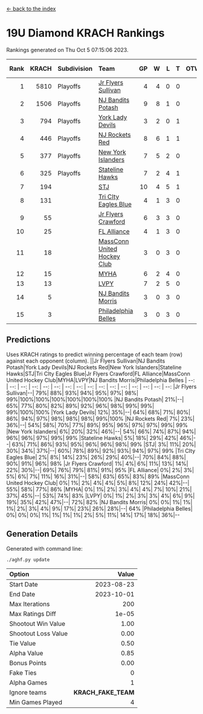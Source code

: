 [<- back to the index](readme.md)
# 19U Diamond KRACH Rankings
Rankings generated on Thu Oct  5 07:15:06 2023.

Rank|KRACH|Subdivision|Team|GP|W|L|T|OTW|OTL|SoS|Exp Wins|Win Diff
---:|---:|:---|:---|---:|---:|---:|---:|---:|---:|---:|---:|---:
1|5810|Playoffs|[Jr Flyers Sullivan](https://gamesheetstats.com/seasons/3663/teams/140859/schedule)|4|4|0|0|1|0|183|4.8|-0.0
2|1506|Playoffs|[NJ Bandits Potash](https://gamesheetstats.com/seasons/3663/teams/140857/schedule)|9|8|1|0|0|0|209|8.9|0.0
3|794|Playoffs|[York Lady Devils](https://gamesheetstats.com/seasons/3663/teams/140856/schedule)|3|2|0|1|0|0|183|3.4|0.0
4|446|Playoffs|[NJ Rockets Red](https://gamesheetstats.com/seasons/3663/teams/140855/schedule)|8|6|1|1|0|0|225|7.4|0.0
5|377|Playoffs|[New York Islanders](https://gamesheetstats.com/seasons/3663/teams/140861/schedule)|7|5|2|0|0|0|330|5.9|0.0
6|325|Playoffs|[Stateline Hawks](https://gamesheetstats.com/seasons/3663/teams/141851/schedule)|7|2|4|1|0|1|1951|3.3|-0.0
7|194||[STJ](https://gamesheetstats.com/seasons/3663/teams/140858/schedule)|10|4|5|1|0|0|550|5.4|0.0
8|131||[Tri CIty Eagles Blue](https://gamesheetstats.com/seasons/3663/teams/140852/schedule)|4|1|3|0|0|0|2396|1.8|-0.0
9|55||[Jr Flyers Crawford](https://gamesheetstats.com/seasons/3663/teams/140862/schedule)|6|3|3|0|0|0|126|3.9|0.0
10|25||[FL Alliance](https://gamesheetstats.com/seasons/3663/teams/156907/schedule)|4|1|3|0|0|0|263|1.9|0.0
11|18||[MassConn United Hockey Club](https://gamesheetstats.com/seasons/3663/teams/140854/schedule)|3|0|3|0|0|0|571|0.9|0.0
12|15||[MYHA](https://gamesheetstats.com/seasons/3663/teams/140863/schedule)|6|2|4|0|0|0|136|2.9|0.0
13|13||[LVPY](https://gamesheetstats.com/seasons/3663/teams/140860/schedule)|7|2|5|0|0|0|280|2.9|0.0
14|5||[NJ Bandits Morris](https://gamesheetstats.com/seasons/3663/teams/140866/schedule)|3|0|3|0|0|0|113|0.9|0.0
15|3||[Philadelphia Belles](https://gamesheetstats.com/seasons/3663/teams/140864/schedule)|3|0|3|0|0|0|12|0.9|0.0

## Predictions
Uses KRACH ratings to predict winning percentage of each team (row) against each opponent (column).
||Jr Flyers Sullivan|NJ Bandits Potash|York Lady Devils|NJ Rockets Red|New York Islanders|Stateline Hawks|STJ|Tri CIty Eagles Blue|Jr Flyers Crawford|FL Alliance|MassConn United Hockey Club|MYHA|LVPY|NJ Bandits Morris|Philadelphia Belles
| --: | --: | --: | --: | --: | --: | --: | --: | --: | --: | --: | --: | --: | --: | --: | --: 
|Jr Flyers Sullivan|--| 79%| 88%| 93%| 94%| 95%| 97%| 98%| 99%|100%|100%|100%|100%|100%|100%
|NJ Bandits Potash| 21%|--| 65%| 77%| 80%| 82%| 89%| 92%| 96%| 98%| 99%| 99%| 99%|100%|100%
|York Lady Devils| 12%| 35%|--| 64%| 68%| 71%| 80%| 86%| 94%| 97%| 98%| 98%| 98%| 99%|100%
|NJ Rockets Red|  7%| 23%| 36%|--| 54%| 58%| 70%| 77%| 89%| 95%| 96%| 97%| 97%| 99%| 99%
|New York Islanders|  6%| 20%| 32%| 46%|--| 54%| 66%| 74%| 87%| 94%| 96%| 96%| 97%| 99%| 99%
|Stateline Hawks|  5%| 18%| 29%| 42%| 46%|--| 63%| 71%| 86%| 93%| 95%| 96%| 96%| 98%| 99%
|STJ|  3%| 11%| 20%| 30%| 34%| 37%|--| 60%| 78%| 89%| 92%| 93%| 94%| 97%| 99%
|Tri CIty Eagles Blue|  2%|  8%| 14%| 23%| 26%| 29%| 40%|--| 70%| 84%| 88%| 90%| 91%| 96%| 98%
|Jr Flyers Crawford|  1%|  4%|  6%| 11%| 13%| 14%| 22%| 30%|--| 69%| 76%| 79%| 81%| 91%| 95%
|FL Alliance|  0%|  2%|  3%|  5%|  6%|  7%| 11%| 16%| 31%|--| 58%| 63%| 65%| 83%| 89%
|MassConn United Hockey Club|  0%|  1%|  2%|  4%|  4%|  5%|  8%| 12%| 24%| 42%|--| 55%| 58%| 77%| 86%
|MYHA|  0%|  1%|  2%|  3%|  4%|  4%|  7%| 10%| 21%| 37%| 45%|--| 53%| 74%| 83%
|LVPY|  0%|  1%|  2%|  3%|  3%|  4%|  6%|  9%| 19%| 35%| 42%| 47%|--| 72%| 82%
|NJ Bandits Morris|  0%|  0%|  1%|  1%|  1%|  2%|  3%|  4%|  9%| 17%| 23%| 26%| 28%|--| 64%
|Philadelphia Belles|  0%|  0%|  0%|  1%|  1%|  1%|  1%|  2%|  5%| 11%| 14%| 17%| 18%| 36%|--

## Generation Details

Generated with command line:
```
./aghf.py update
```

| Option | Value |
| :----- | ----: |
| Start Date | 2023-08-23 |
| End Date | 2023-10-01 |
| Max Iterations | 200 |
| Max Ratings Diff | 1e-05 |
| Shootout Win Value | 1.00 |
| Shootout Loss Value | 0.00 |
| Tie Value | 0.50 |
| Alpha Value | 0.85 |
| Bonus Points | 0.00 |
| Fake Ties | 0 |
| Alpha Games | 1 |
| Ignore teams | __KRACH_FAKE_TEAM__ |
| Min Games Played | 4 |

